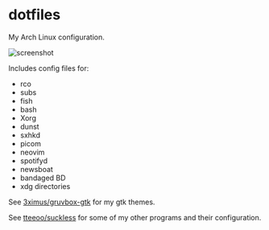 # dotfiles
My Arch Linux configuration.

![screenshot](https://raw.githubusercontent.com/tteeoo/dotfiles/master/screenshot.png)

Includes config files for:
* rco
* subs
* fish
* bash
* Xorg
* dunst
* sxhkd
* picom
* neovim
* spotifyd
* newsboat
* bandaged BD
* xdg directories

See [3ximus/gruvbox-gtk](https://github.com/3ximus/gruvbox-gtk) for my gtk themes.

See [tteeoo/suckless](https://github.com/tteeoo/suckless) for some of my other programs and their configuration.
